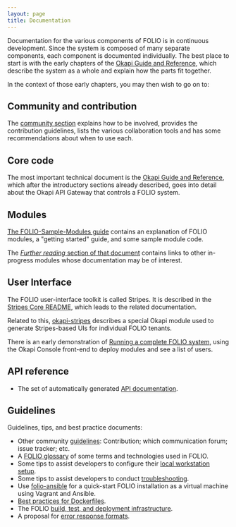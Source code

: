 ```yaml
---
layout: page
title: Documentation
---
```


Documentation for the various components of FOLIO is in continuous
development. Since the system is composed of many separate components,
each component is documented individually. The best place to start is
with the early chapters of the
[Okapi Guide and Reference](https://github.com/folio-org/okapi/blob/master/doc/guide.md),
which describe the system as a whole and explain how the parts fit
together.

In the context of those early chapters, you may then wish to go on to:

## Community and contribution

The [community section](../community/) explains how to be involved,
provides the contribution guidelines, lists the various collaboration tools
and has some recommendations about when to use each.

## Core code

The most important technical document is the
[Okapi Guide and Reference](https://github.com/folio-org/okapi/blob/master/doc/guide.md),
which after the introductory sections already described, goes into
detail about the Okapi API Gateway that controls a FOLIO system.

## Modules

[The FOLIO-Sample-Modules
guide](https://github.com/folio-org/folio-sample-modules/blob/master/README.md)
contains an explanation of FOLIO modules, a "getting started" guide,
and some sample module code.

The
[_Further reading_ section of that document](https://github.com/folio-org/folio-sample-modules/blob/master/README.md#further-reading)
contains links to other in-progress modules whose documentation may be
of interest.

## User Interface

The FOLIO user-interface toolkit is called Stripes. It is described in the
[Stripes Core README](https://github.com/folio-org/stripes-core/blob/master/README.md),
which leads to the related documentation.

Related to this,
[okapi-stripes](https://github.com/folio-org/okapi-stripes/blob/master/README.md)
describes a special Okapi module used to generate Stripes-based UIs
for individual FOLIO tenants.

There is an early demonstration of
[Running a complete FOLIO system](https://github.com/folio-org/ui-okapi-console/blob/master/doc/running-a-complete-system.md),
using the Okapi Console front-end to deploy modules and see a list of users.

## API reference

- The set of automatically generated [API documentation](api).

## Guidelines

Guidelines, tips, and best practice documents:

- Other community [guidelines](../community/#guidelines):
  Contribution; which communication forum; issue tracker; etc.
- A [FOLIO glossary](glossary) of some terms and technologies used in FOLIO.
- Some tips to assist developers to configure their
  [local workstation setup](setup).
- Some tips to assist developers to conduct [troubleshooting](troubleshooting).
- Use [folio-ansible](https://github.com/folio-org/folio-ansible/blob/master/README.md)
  for a quick-start FOLIO installation as a virtual machine using Vagrant and Ansible.
- [Best practices for Dockerfiles](best-practices-dockerfiles).
- The FOLIO [build, test, and deployment infrastructure](automation).
- A proposal for [error response formats](https://github.com/folio-org/okapi/blob/master/doc/error-formats-in-folio.md).
